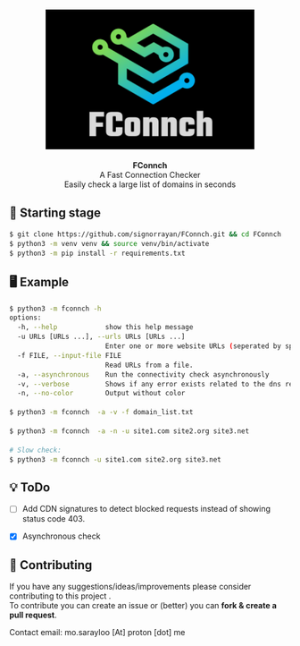 <h3 align="center"><img src="media/logo.png" alt="logo" height="250px"></h3>

<p align="center">
    <b>FConnch</b><br>
    A Fast Connection Checker
    <br>Easily check a large list of domains in seconds
    <br>
</p>

## :blue_book: Starting stage
```bash
$ git clone https://github.com/signorrayan/FConnch.git && cd FConnch
$ python3 -m venv venv && source venv/bin/activate
$ python3 -m pip install -r requirements.txt
```

## :desktop_computer: Example
```bash
$ python3 -m fconnch -h
options:
  -h, --help            show this help message
  -u URLs [URLs ...], --urls URLs [URLs ...]
                        Enter one or more website URLs (seperated by space).
  -f FILE, --input-file FILE
                        Read URLs from a file.
  -a, --asynchronous    Run the connectivity check asynchronously
  -v, --verbose         Shows if any error exists related to the dns resolve
  -n, --no-color        Output without color

$ python3 -m fconnch  -a -v -f domain_list.txt

$ python3 -m fconnch  -a -n -u site1.com site2.org site3.net

# Slow check:
$ python3 -m fconnch -u site1.com site2.org site3.net
```


## :bulb: ToDo
- [ ] Add CDN signatures to detect blocked requests instead of showing status code 403.
- [x] Asynchronous check


## :trident: Contributing
If you have any suggestions/ideas/improvements please consider contributing to this project .\
To contribute you can create an issue or (better) you can **fork & create a pull request**.

Contact email: mo.sarayloo [At] proton [dot] me